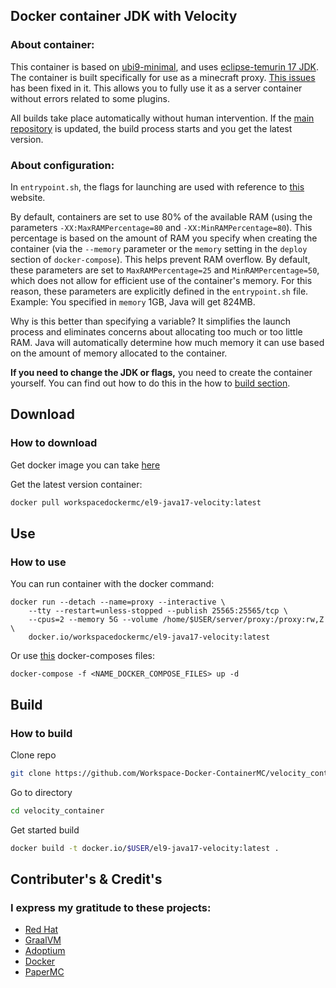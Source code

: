 
## Docker container JDK with Velocity ##
### About container: ###

This container is based on [ubi9-minimal](https://hub.docker.com/r/redhat/ubi9-minimal), and uses [eclipse-temurin 17 JDK](https://adoptium.net/temurin/releases/).
The container is built specifically for use as a minecraft proxy. [This issues](https://github.com/graalvm/container/issues/73) has been fixed in it.
This allows you to fully use it as a server container without errors related to some plugins.

All builds take place automatically without human intervention. If the [main repository](https://github.com/PaperMC/Velocity) is updated, the build process starts and you get the latest version.

### About configuration: ###

In ```entrypoint.sh```, the flags for launching are used with reference to [this](https://flags.sh/) website.

By default, containers are set to use 80% of the available RAM (using the parameters ```-XX:MaxRAMPercentage=80``` and ```-XX:MinRAMPercentage=80```). This percentage is based on the amount of RAM you specify when creating the container (via the ```--memory``` parameter or the ```memory``` setting in the ```deploy``` section of ```docker-compose```). This helps prevent RAM overflow. By default, these parameters are set to ```MaxRAMPercentage=25``` and ```MinRAMPercentage=50```, which does not allow for efficient use of the container's memory. For this reason, these parameters are explicitly defined in the ```entrypoint.sh``` file. Example: You specified in ```memory``` 1GB, Java will get 824MB.

Why is this better than specifying a variable? It simplifies the launch process and eliminates concerns about allocating too much or too little RAM. Java will automatically determine how much memory it can use based on the amount of memory allocated to the container.

**If you need to change the JDK or flags,** you need to create the container yourself. You can find out how to do this in the how to [build section](https://github.com/Workspace-Docker-ContainerMC/velocity_container?tab=readme-ov-file#build).

## Download ##
### How to download ###

Get docker image you can take [here](https://hub.docker.com/r/workspacedockermc/el9-java17-velocity)

Get the latest version сontainer:
```bash
docker pull workspacedockermc/el9-java17-velocity:latest
```

## Use ##
### How to use ###
You can run container with the docker command:
```
docker run --detach --name=proxy --interactive \
    --tty --restart=unless-stopped --publish 25565:25565/tcp \
    --cpus=2 --memory 5G --volume /home/$USER/server/proxy:/proxy:rw,Z \
    docker.io/workspacedockermc/el9-java17-velocity:latest
```

Or use [this](https://github.com/Workspace-Docker-ContainerMC/compose-files) docker-composes files:
```
docker-compose -f <NAME_DOCKER_COMPOSE_FILES> up -d
```

## Build ##
### How to build ###
Clone repo
```bash
git clone https://github.com/Workspace-Docker-ContainerMC/velocity_container
```

Go to directory
```bash
cd velocity_container
```

Get started build
```bash
docker build -t docker.io/$USER/el9-java17-velocity:latest .
```

## Contributer's & Credit's ##
### I express my gratitude to these projects: ###
- [Red Hat](https://github.com/RedHatOfficial)
- [GraalVM](https://github.com/graalvm)
- [Adoptium](https://github.com/adoptium)
- [Docker](https://docker.com)
- [PaperMC](https://github.com/PaperMC)
